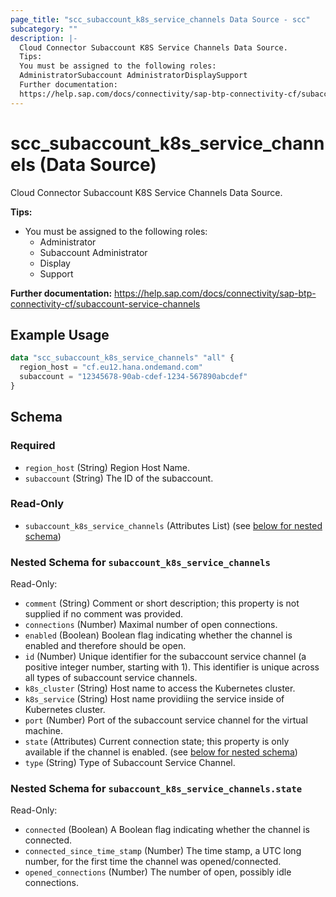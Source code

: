 ```yaml
---
page_title: "scc_subaccount_k8s_service_channels Data Source - scc"
subcategory: ""
description: |-
  Cloud Connector Subaccount K8S Service Channels Data Source.
  Tips:
  You must be assigned to the following roles:
  AdministratorSubaccount AdministratorDisplaySupport
  Further documentation:
  https://help.sap.com/docs/connectivity/sap-btp-connectivity-cf/subaccount-service-channels
---
```


# scc_subaccount_k8s_service_channels (Data Source)

Cloud Connector Subaccount K8S Service Channels Data Source.
				
__Tips:__
* You must be assigned to the following roles:
	* Administrator
	* Subaccount Administrator
	* Display
	* Support

__Further documentation:__
<https://help.sap.com/docs/connectivity/sap-btp-connectivity-cf/subaccount-service-channels>

## Example Usage

```terraform
data "scc_subaccount_k8s_service_channels" "all" {
  region_host = "cf.eu12.hana.ondemand.com"
  subaccount = "12345678-90ab-cdef-1234-567890abcdef"
}
```

<!-- schema generated by tfplugindocs -->
## Schema

### Required

- `region_host` (String) Region Host Name.
- `subaccount` (String) The ID of the subaccount.

### Read-Only

- `subaccount_k8s_service_channels` (Attributes List) (see [below for nested schema](#nestedatt--subaccount_k8s_service_channels))

<a id="nestedatt--subaccount_k8s_service_channels"></a>
### Nested Schema for `subaccount_k8s_service_channels`

Read-Only:

- `comment` (String) Comment or short description; this property is not supplied if no comment was provided.
- `connections` (Number) Maximal number of open connections.
- `enabled` (Boolean) Boolean flag indicating whether the channel is enabled and therefore should be open.
- `id` (Number) Unique identifier for the subaccount service channel (a positive integer number, starting with 1). This identifier is unique across all types of subaccount service channels.
- `k8s_cluster` (String) Host name to access the Kubernetes cluster.
- `k8s_service` (String) Host name providiing the service inside of Kubernetes cluster.
- `port` (Number) Port of the subaccount service channel for the virtual machine.
- `state` (Attributes) Current connection state; this property is only available if the channel is enabled. (see [below for nested schema](#nestedatt--subaccount_k8s_service_channels--state))
- `type` (String) Type of Subaccount Service Channel.

<a id="nestedatt--subaccount_k8s_service_channels--state"></a>
### Nested Schema for `subaccount_k8s_service_channels.state`

Read-Only:

- `connected` (Boolean) A Boolean flag indicating whether the channel is connected.
- `connected_since_time_stamp` (Number) The time stamp, a UTC long number, for the first time the channel was opened/connected.
- `opened_connections` (Number) The number of open, possibly idle connections.
